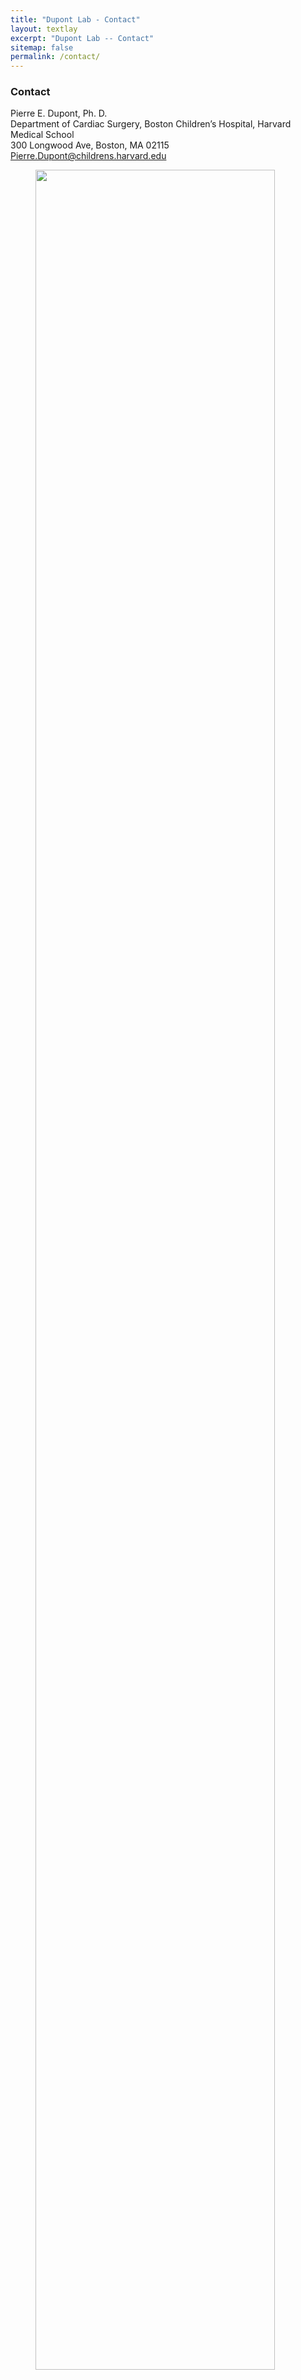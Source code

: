 ```yaml
---
title: "Dupont Lab - Contact"
layout: textlay
excerpt: "Dupont Lab -- Contact"
sitemap: false
permalink: /contact/
---
```


### Contact 
<div>Pierre E. Dupont, Ph. D.<br>
  Department of Cardiac Surgery, Boston Children’s Hospital, Harvard Medical School<br>
  300 Longwood Ave, Boston, MA 02115<br>
  <a href = "mailto: Pierre.Dupont@childrens.harvard.edu">Pierre.Dupont@childrens.harvard.edu</a>
  
 <figure>
<img src="{{ site.url }}{{ site.baseurl }}/images/Team.jpg" width="95%">
</figure>
